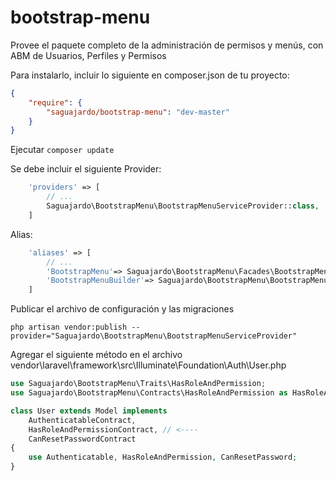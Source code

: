 # bootstrap-menu
Provee el paquete completo de la administración de permisos y menús, con ABM de Usuarios, Perfiles y Permisos

Para instalarlo, incluir lo siguiente en composer.json de tu proyecto:

``` json
{
    "require": {
        "saguajardo/bootstrap-menu": "dev-master"
    }
}
```

Ejecutar `composer update`

Se debe incluir el siguiente Provider:

``` php
    'providers' => [
        // ...
        Saguajardo\BootstrapMenu\BootstrapMenuServiceProvider::class,
    ]
```

Alias:

``` php
    'aliases' => [
        // ...
        'BootstrapMenu'=> Saguajardo\BootstrapMenu\Facades\BootstrapMenuFacade::class,
        'BootstrapMenuBuilder'=> Saguajardo\BootstrapMenu\BootstrapMenuBuilder::class,
    ]

```

Publicar el archivo de configuración y las migraciones

`php artisan vendor:publish --provider="Saguajardo\BootstrapMenu\BootstrapMenuServiceProvider"`



Agregar el siguiente método en el archivo vendor\laravel\framework\src\Illuminate\Foundation\Auth\User.php

```php
use Saguajardo\BootstrapMenu\Traits\HasRoleAndPermission;
use Saguajardo\BootstrapMenu\Contracts\HasRoleAndPermission as HasRoleAndPermissionContract;

class User extends Model implements
    AuthenticatableContract,
    HasRoleAndPermissionContract, // <----
    CanResetPasswordContract
{
    use Authenticatable, HasRoleAndPermission, CanResetPassword;
}
```
